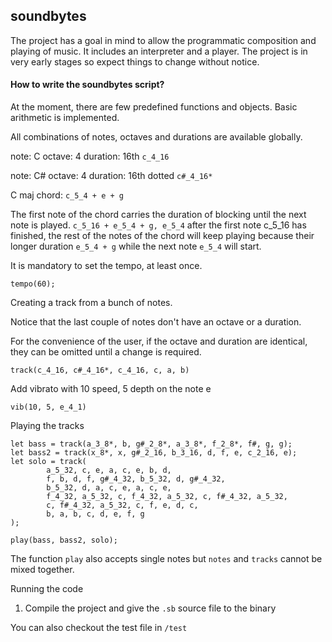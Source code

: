 ## soundbytes

The project has a goal in mind to allow the programmatic composition and playing of music. 
It includes an interpreter and a player.
The project is in very early stages so expect things to change without notice.

#### How to write the soundbytes script?

At the moment, there are few predefined functions and objects. Basic arithmetic is implemented.

All combinations of notes, octaves and durations are available globally.

note: C  octave: 4 duration: 16th
`c_4_16`

note: C#  octave: 4 duration: 16th dotted
`c#_4_16*`

C maj chord: `c_5_4 + e + g`

The first note of the chord carries the duration of blocking until the next note is played.
`c_5_16 + e_5_4 + g, e_5_4`
after the first note c_5_16 has finished, the rest of the notes of the chord will keep playing because their longer duration `e_5_4 + g` while
the next note `e_5_4` will start. 


It is mandatory to set the tempo, at least once. 

`tempo(60);`

Creating a track from a bunch of notes.

Notice that the last couple of notes don't have an octave or a duration.

For the convenience of the user, if the octave and duration are identical, they can be omitted until a change is required.

`track(c_4_16, c#_4_16*, c_4_16, c, a, b)`

Add vibrato with 10 speed, 5 depth on the note e
 
`vib(10, 5, e_4_1)`

Playing the tracks

```
let bass = track(a_3_8*, b, g#_2_8*, a_3_8*, f_2_8*, f#, g, g);
let bass2 = track(x_8*, x, g#_2_16, b_3_16, d, f, e, c_2_16, e);
let solo = track(
        a_5_32, c, e, a, c, e, b, d,
        f, b, d, f, g#_4_32, b_5_32, d, g#_4_32,
        b_5_32, d, a, c, e, a, c, e,
        f_4_32, a_5_32, c, f_4_32, a_5_32, c, f#_4_32, a_5_32,
        c, f#_4_32, a_5_32, c, f, e, d, c,
        b, a, b, c, d, e, f, g
);

play(bass, bass2, solo);
```

The function `play` also accepts single notes but `notes` and `tracks` cannot be mixed together.  


Running the code
1. Compile the project and give the `.sb` source file to the binary

You can also checkout the test file in `/test`